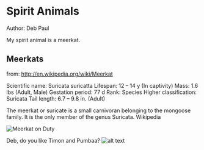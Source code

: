 # Spirit Animals
Author: Deb Paul

My spirit animal is a meerkat.

## Meerkats 
from: http://en.wikipedia.org/wiki/Meerkat

Scientific name: Suricata suricatta
Lifespan: 12 – 14 y (In captivity)
Mass: 1.6 lbs (Adult, Male)
Gestation period: 77 d
Rank: Species
Higher classification: Suricata
Tail length: 6.7 – 9.8 in. (Adult)

The meerkat or suricate is a small carnivoran belonging to the mongoose family. It is the only member of the genus Suricata. Wikipedia

![Meerkat on Duty](https://encrypted-tbn0.gstatic.com/images?q=tbn:ANd9GcTt1egJmO6c62goWzLcefp8D8AL9jbYbZNiZImWZEx4259lGmeA3w)

Deb, do you like Timon and Pumbaa?
![alt text](http://stream1.gifsoup.com/view4/3854443/hula-o.gif)

